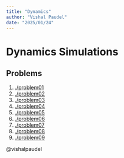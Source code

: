 ```yaml
---
title: "Dynamics"
author: "Vishal Paudel"
date: "2025/01/24"
---
```


# Dynamics Simulations

## Problems

1. [./problem01](./problem01/README.md)
2. [./problem02](./problem02/README.md)
3. [./problem03](./problem03/README.md)
4. [./problem04](./problem04/README.md)
5. [./problem05](./problem05/README.md)
6. [./problem06](./problem06/README.md)
7. [./problem07](./problem07/README.md)
8. [./problem08](./problem08/README.md)
9. [./problem09](./problem09/README.md)
<!-- 10. [./problem10](./problem10/README.md) -->

@vishalpaudel
